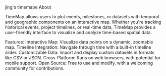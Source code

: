 jing's timemape
About

TimeMap allows users to plot events, milestones, or datasets with temporal and geographic components on an interactive map. Whether you're tracking historical events, project timelines, or real-time data, TimeMap provides a user-friendly interface to visualize and analyze time-based spatial data.

Features:
Interactive Map: Visualize data points on a dynamic, zoomable map.
Timeline Integration: Navigate through time with a built-in timeline slider.
Customizable Data: Import and display custom datasets in formats like CSV or JSON.
Cross-Platform: Runs on web browsers, with potential for mobile support.
Open Source: Free to use and modify, with a welcoming community for contributions.
